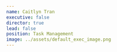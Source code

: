 ```yaml
---
name: Caitlyn Tran
executive: false
director: true
lead: false
position: Task Management
image: ../assets/default_exec_image.png
---
```

